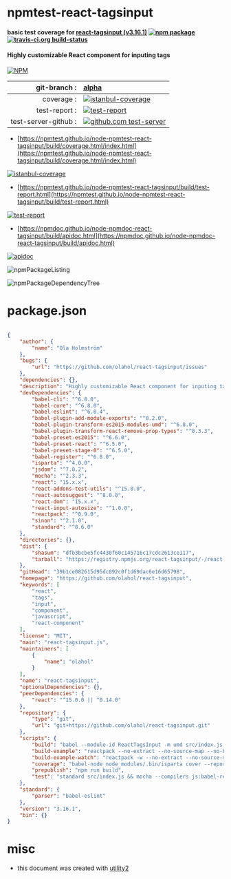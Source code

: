 # npmtest-react-tagsinput

#### basic test coverage for  [react-tagsinput (v3.16.1)](https://github.com/olahol/react-tagsinput)  [![npm package](https://img.shields.io/npm/v/npmtest-react-tagsinput.svg?style=flat-square)](https://www.npmjs.org/package/npmtest-react-tagsinput) [![travis-ci.org build-status](https://api.travis-ci.org/npmtest/node-npmtest-react-tagsinput.svg)](https://travis-ci.org/npmtest/node-npmtest-react-tagsinput)

#### Highly customizable React component for inputing tags

[![NPM](https://nodei.co/npm/react-tagsinput.png?downloads=true&downloadRank=true&stars=true)](https://www.npmjs.com/package/react-tagsinput)

| git-branch : | [alpha](https://github.com/npmtest/node-npmtest-react-tagsinput/tree/alpha)|
|--:|:--|
| coverage : | [![istanbul-coverage](https://npmtest.github.io/node-npmtest-react-tagsinput/build/coverage.badge.svg)](https://npmtest.github.io/node-npmtest-react-tagsinput/build/coverage.html/index.html)|
| test-report : | [![test-report](https://npmtest.github.io/node-npmtest-react-tagsinput/build/test-report.badge.svg)](https://npmtest.github.io/node-npmtest-react-tagsinput/build/test-report.html)|
| test-server-github : | [![github.com test-server](https://npmtest.github.io/node-npmtest-react-tagsinput/GitHub-Mark-32px.png)](https://npmtest.github.io/node-npmtest-react-tagsinput/build/app/index.html) | | build-artifacts : | [![build-artifacts](https://npmtest.github.io/node-npmtest-react-tagsinput/glyphicons_144_folder_open.png)](https://github.com/npmtest/node-npmtest-react-tagsinput/tree/gh-pages/build)|

- [https://npmtest.github.io/node-npmtest-react-tagsinput/build/coverage.html/index.html](https://npmtest.github.io/node-npmtest-react-tagsinput/build/coverage.html/index.html)

[![istanbul-coverage](https://npmtest.github.io/node-npmtest-react-tagsinput/build/screenCapture.buildCi.browser.%252Ftmp%252Fbuild%252Fcoverage.lib.html.png)](https://npmtest.github.io/node-npmtest-react-tagsinput/build/coverage.html/index.html)

- [https://npmtest.github.io/node-npmtest-react-tagsinput/build/test-report.html](https://npmtest.github.io/node-npmtest-react-tagsinput/build/test-report.html)

[![test-report](https://npmtest.github.io/node-npmtest-react-tagsinput/build/screenCapture.buildCi.browser.%252Ftmp%252Fbuild%252Ftest-report.html.png)](https://npmtest.github.io/node-npmtest-react-tagsinput/build/test-report.html)

- [https://npmdoc.github.io/node-npmdoc-react-tagsinput/build/apidoc.html](https://npmdoc.github.io/node-npmdoc-react-tagsinput/build/apidoc.html)

[![apidoc](https://npmdoc.github.io/node-npmdoc-react-tagsinput/build/screenCapture.buildCi.browser.%252Ftmp%252Fbuild%252Fapidoc.html.png)](https://npmdoc.github.io/node-npmdoc-react-tagsinput/build/apidoc.html)

![npmPackageListing](https://npmtest.github.io/node-npmtest-react-tagsinput/build/screenCapture.npmPackageListing.svg)

![npmPackageDependencyTree](https://npmtest.github.io/node-npmtest-react-tagsinput/build/screenCapture.npmPackageDependencyTree.svg)



# package.json

```json

{
    "author": {
        "name": "Ola Holmström"
    },
    "bugs": {
        "url": "https://github.com/olahol/react-tagsinput/issues"
    },
    "dependencies": {},
    "description": "Highly customizable React component for inputing tags",
    "devDependencies": {
        "babel-cli": "^6.8.0",
        "babel-core": "^6.8.0",
        "babel-eslint": "^6.0.4",
        "babel-plugin-add-module-exports": "^0.2.0",
        "babel-plugin-transform-es2015-modules-umd": "^6.8.0",
        "babel-plugin-transform-react-remove-prop-types": "^0.3.3",
        "babel-preset-es2015": "^6.6.0",
        "babel-preset-react": "^6.5.0",
        "babel-preset-stage-0": "^6.5.0",
        "babel-register": "^6.8.0",
        "isparta": "^4.0.0",
        "jsdom": "^7.0.2",
        "mocha": "^2.3.3",
        "react": "15.x.x",
        "react-addons-test-utils": "^15.0.0",
        "react-autosuggest": "^8.0.0",
        "react-dom": "15.x.x",
        "react-input-autosize": "^1.0.0",
        "reactpack": "^0.9.0",
        "sinon": "^2.1.0",
        "standard": "^8.6.0"
    },
    "directories": {},
    "dist": {
        "shasum": "dfb3bcbe5fc4430f60c145716c17cdc2613ce117",
        "tarball": "https://registry.npmjs.org/react-tagsinput/-/react-tagsinput-3.16.1.tgz"
    },
    "gitHead": "39b1ce082615d95dc092c0f1d69dac6e16d65798",
    "homepage": "https://github.com/olahol/react-tagsinput",
    "keywords": [
        "react",
        "tags",
        "input",
        "component",
        "javascript",
        "react-component"
    ],
    "license": "MIT",
    "main": "react-tagsinput.js",
    "maintainers": [
        {
            "name": "olahol"
        }
    ],
    "name": "react-tagsinput",
    "optionalDependencies": {},
    "peerDependencies": {
        "react": "^15.0.0 || ^0.14.0"
    },
    "repository": {
        "type": "git",
        "url": "git+https://github.com/olahol/react-tagsinput.git"
    },
    "scripts": {
        "build": "babel --module-id ReactTagsInput -m umd src/index.js > react-tagsinput.js",
        "build-example": "reactpack --no-extract --no-source-map --no-html example/index.js example/",
        "build-example-watch": "reactpack -w --no-extract --no-source-map --no-html example/index.js example/",
        "coverage": "babel-node node_modules/.bin/isparta cover --report text --report html node_modules/.bin/_mocha -- --reporter dot",
        "prepublish": "npm run build",
        "test": "standard src/index.js && mocha --compilers js:babel-register"
    },
    "standard": {
        "parser": "babel-eslint"
    },
    "version": "3.16.1",
    "bin": {}
}
```



# misc
- this document was created with [utility2](https://github.com/kaizhu256/node-utility2)
